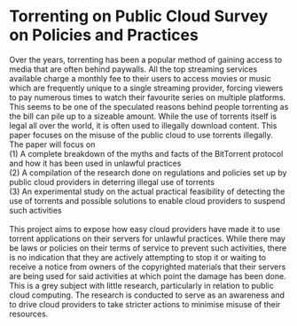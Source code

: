 # Torrenting on Public Cloud Survey on Policies and Practices
Over the years, torrenting has been a popular method of gaining access to
media that are often behind paywalls. All the top streaming services available
charge a monthly fee to their users to access movies or music which are
frequently unique to a single streaming provider, forcing viewers to pay
numerous times to watch their favourite series on multiple platforms. This
seems to be one of the speculated reasons behind people torrenting as the
bill can pile up to a sizeable amount. While the use of torrents itself is legal all
over the world, it is often used to illegally download content. This paper
focuses on the misuse of the public cloud to use torrents illegally.<br>
The paper will focus on<br>
(1) A complete breakdown of the myths and facts of the BitTorrent protocol
and how it has been used in unlawful practices<br>
(2) A compilation of the research done on regulations and policies set up by
public cloud providers in deterring illegal use of torrents<br>
(3) An experimental study on the actual practical feasibility of detecting the
use of torrents and possible solutions to enable cloud providers to suspend
such activities<br><br>
This project aims to expose how easy cloud providers have made it to use
torrent applications on their servers for unlawful practices. While there may be
laws or policies on their terms of service to prevent such activities, there is no
indication that they are actively attempting to stop it or waiting to receive a
notice from owners of the copyrighted materials that their servers are being
used for said activities at which point the damage has been done.
This is a grey subject with little research, particularly in relation to public cloud
computing. The research is conducted to serve as an awareness and to drive
cloud providers to take stricter actions to minimise misuse of their resources.
